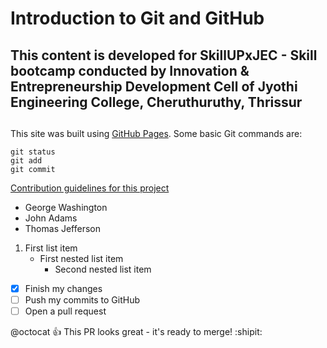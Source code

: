 # **Introduction to Git and GitHub**
## This content is developed for **SkillUPxJEC** - Skill bootcamp conducted by Innovation & Entrepreneurship Development Cell of Jyothi Engineering College, Cheruthuruthy, Thrissur
## 
This site was built using [GitHub Pages](https://pages.github.com/).
Some basic Git commands are:
```
git status
git add
git commit
```
[Contribution guidelines for this project](docs/CONTRIBUTING.md)
- George Washington
- John Adams
- Thomas Jefferson
1. First list item
   - First nested list item
     - Second nested list item


- [x] Finish my changes
- [ ] Push my commits to GitHub
- [ ] Open a pull request

@octocat :+1: This PR looks great - it's ready to merge! :shipit:


